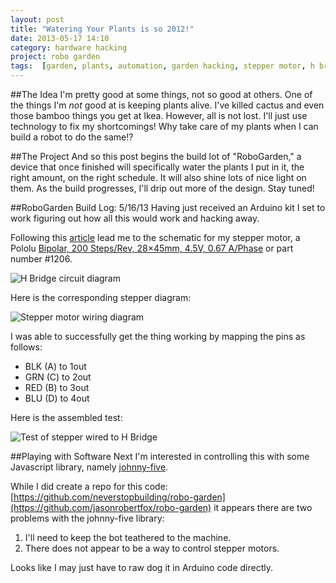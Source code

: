 ```yaml
---
layout: post
title: "Watering Your Plants is so 2012!"
date: 2013-05-17 14:10
category: hardware hacking
project: robo garden
tags:  [garden, plants, automation, garden hacking, stepper motor, h bridge]
---
```


##The Idea
I'm pretty good at some things, not so good at others. One of the things I'm *not* good at is keeping plants alive. I've killed cactus and even those bamboo things you get at Ikea. However, all is not lost. I'll just use technology to fix my shortcomings! Why take care of my plants when I can build a robot to do the same!?

##The Project
And so this post begins the build lot of "RoboGarden," a device that once finished will specifically water the plants I put in it, the right amount, on the right schedule. It will also shine lots of nice light on them. As the build progresses, I'll drip out more of the design. Stay tuned!

##RoboGarden Build Log: 5/16/13
Having just received an Arduino kit I set to work figuring out how all this would work and hacking away.

Following this [article](http://bitbeam.org/2011/09/09/the-next-step/) lead me to the schematic for my stepper motor, a Pololu [Bipolar, 200 Steps/Rev, 28×45mm, 4.5V, 0.67 A/Phase](http://www.pololu.com/catalog/product/1206) or part number #1206.

![H Bridge circuit diagram](http://arduino.cc/en/uploads/Reference/bipolar_stepper_four_pins.jpg)

Here is the corresponding stepper diagram:

![Stepper motor wiring diagram](http://a.pololu-files.com/picture/0J2296.230.jpg?c7e99069fbc52380102527649a55ec76)

I was able to successfully get the thing working by mapping the pins as follows:

- BLK (A) to 1out
- GRN (C) to 2out
- RED (B) to 3out
- BLU (D) to 4out

Here is the assembled test:

![Test of stepper wired to H Bridge](https://lh6.googleusercontent.com/-m9I_EkwiyPs/UZVPivVSofI/AAAAAAAAHYE/UBIk8FhObRQ/w533-h710-no/662B0169-DF2B-4486-86E5-015593EDA70A.JPG)

##Playing with Software
Next I'm interested in controlling this with some Javascript library, namely [johnny-five](https://github.com/rwldrn/johnny-five).

While I did create a repo for this code: [https://github.com/neverstopbuilding/robo-garden](https://github.com/jasonrobertfox/robo-garden) it appears there are two problems with the johnny-five library:

1. I'll need to keep the bot teathered to the machine.
2. There does not appear to be a way to control stepper motors.

Looks like I may just have to raw dog it in Arduino code directly.
